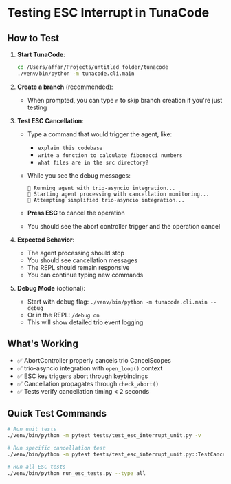 # Testing ESC Interrupt in TunaCode

## How to Test

1. **Start TunaCode**:
   ```bash
   cd /Users/affan/Projects/untitled folder/tunacode
   ./venv/bin/python -m tunacode.cli.main
   ```

2. **Create a branch** (recommended):
   - When prompted, you can type `n` to skip branch creation if you're just testing

3. **Test ESC Cancellation**:
   - Type a command that would trigger the agent, like:
     - `explain this codebase`
     - `write a function to calculate fibonacci numbers`
     - `what files are in the src directory?`
   
   - While you see the debug messages:
     ```
     🎯 Running agent with trio-asyncio integration...
     🚀 Starting agent processing with cancellation monitoring...
     🔧 Attempting simplified trio-asyncio integration...
     ```
   
   - **Press ESC** to cancel the operation
   
   - You should see the abort controller trigger and the operation cancel

4. **Expected Behavior**:
   - The agent processing should stop
   - You should see cancellation messages
   - The REPL should remain responsive
   - You can continue typing new commands

5. **Debug Mode** (optional):
   - Start with debug flag: `./venv/bin/python -m tunacode.cli.main --debug`
   - Or in the REPL: `/debug on`
   - This will show detailed trio event logging

## What's Working

- ✅ AbortController properly cancels trio CancelScopes
- ✅ trio-asyncio integration with `open_loop()` context
- ✅ ESC key triggers abort through keybindings
- ✅ Cancellation propagates through `check_abort()`
- ✅ Tests verify cancellation timing < 2 seconds

## Quick Test Commands

```bash
# Run unit tests
./venv/bin/python -m pytest tests/test_esc_interrupt_unit.py -v

# Run specific cancellation test
./venv/bin/python -m pytest tests/test_esc_interrupt_unit.py::TestCancellationMarker::test_cancellation_timing -v

# Run all ESC tests
./venv/bin/python run_esc_tests.py --type all
```
